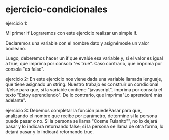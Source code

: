 # ejercicio-condicionales
ejercicio 1:

Mi primer if
Lograremos con este ejercicio realizar un simple if.

Declaremos una variable con el nombre dato y asignémosle un valor booleano.

Luego, deberemos hacer un if que evalúe esa variable y, si el valor es igual a  true, que imprima por consola "es true". Caso contrario, que imprima por
consola "es false".

ejercicio 2:
En este ejercicio nos viene dada una variable llamada lenguaje, que tiene asignado un string. Nuestro trabajo es construir un condicional if/else para
que, si la variable contiene "javascript", imprima por consola el texto "Estoy aprendiendo". De lo contrario, que imprima"Lo aprenderé más adelante".

ejercicio 3:
Debemos completar la función puedePasar para que, analizando el nombre que recibe por parámetro, determine si la persona puede pasar o no. Si la persona
se llama "Cosme Fulanito"", no lo dejará pasar y lo indicará retornando false; si la persona se llama de otra forma, lo dejará pasar y lo indicará
retornando true.
